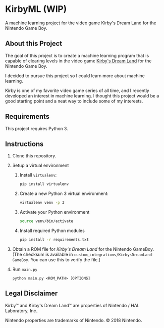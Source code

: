 # KirbyML (WIP)
A machine learning project for the video game Kirby's Dream Land for the Nintendo Game Boy.

## About this Project
The goal of this project is to create a machine learning program that is capable of clearing levels in the video game [Kirby's Dream Land](https://en.wikipedia.org/wiki/Kirby%27s_Dream_Land) for the Nintendo Game Boy.

I decided to pursue this project so I could learn more about machine learning.

Kirby is one of my favorite video game series of all time, and I recently developed an interest in machine learning. I thought this project would be a good starting point and a neat way to include some of my interests. 

## Requirements

This project requires Python 3.

## Instructions

1. Clone this repository.
2. Setup a virtual environment
    1. Install `virtualenv`:
        ```bash
        pip install virtualenv
        ```

    2. Create a new Python 3 virtual environment:
        ```bash
        virtualenv venv -p 3
        ```

    3. Activate your Python environment
        ```bash
        source venv/bin/activate
        ```
        
    4. Install required Python modules
        ```bash
        pip install -r requirements.txt
        ```

3. Obtain a ROM file for *Kirby's Dream Land* for the Nintendo GameBoy. (The checksum is available in `custom_integrations/KirbysDreamLand-GameBoy`. You can use this to verify the file.)

4. Run `main.py`
    ```
    python main.py <ROM_PATH> [OPTIONS]
    ```




## Legal Disclaimer
Kirby&trade; and Kirby's Dream Land&trade; are properties of Nintendo / HAL Laboratory, Inc.. 

Nintendo properties are trademarks of Nintendo. © 2018 Nintendo.
